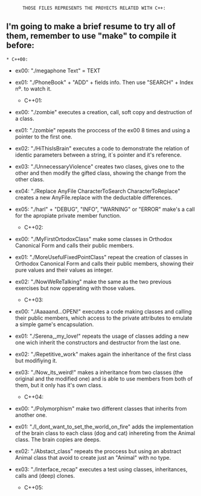           THOSE FILES REPRESENTS THE PROYECTS RELATED WITH C++:

I'm going to make a brief resume to try all of them, remember to use "make" to compile it before:
-

    * C++00:

- ex00: "./megaphone Text" = TEXT
- ex01: "./PhoneBook" + "ADD" + fields info. Then use "SEARCH" + Index nº. to watch it.

    * C++01:

- ex00: "./zombie" executes a creation, call, soft copy and destruction of a class.
- ex01: "./zombie" repeats the proccess of the ex00 8 times and using a pointer to the first one.
- ex02: "./HiThisIsBrain" executes a code to demonstrate the relation of identic parameters between a string, it´s pointer and it's reference.
- ex03: "./UnnecessaryViolence" creates two clases, gives one to the other and then modify the gifted class, showing the change from the other class.
- ex04: "./Replace AnyFile CharacterToSearch CharacterToReplace" creates a new AnyFile.replace with the deductable differences.
- ex05: "./harl" + "DEBUG", "INFO", "WARNING" or "ERROR" make's a call for the apropiate private member function.

     * C++02:
  
- ex00: "./MyFirstOrtodoxClass" make some classes in Orthodox Canonical Form and calls their public members.
- ex01: "./MoreUsefulFixedPointClass" repeat the creation of classes in Orthodox Canonical Form and calls their public members, showing their pure values and their values as integer.
- ex02: "./NowWeReTalking" make the same as the two previous exercises but now opperating with those values.

     * C++03:

- ex00: "./Aaaaand...OPEN\!" executes a code making classes and calling their public members, which access to the private attributes to emulate a simple game's encapsulation.
- ex01: "./Serena,_my_love\!" repeats the usage of classes adding a new one wich inherit the constructors and destructor from the last one.
- ex02: "./Repetitive_work" makes again the inheritance of the first class but modifiying it.
- ex03: "./Now_its_weird\!" makes a inheritance from two classes (the original and the modified one) and is able to use members from both of them, but it only has it's own class.

    * C++04:
 
- ex00: "./Polymorphism" make two different classes that inherits from another one.
- ex01: "./I_dont_want_to_set_the_world_on_fire" adds the implementation of the brain class to each class (dog and cat) inhereting from the Animal class. The brain copies are deeps.
- ex02: "./Abstact_class" repeats the proccess but using an abstract Animal class that avoid to create just an "Animal" with no type.
- ex03: "./Interface_recap" executes a test using classes, inheritances, calls and (deep) clones.

    * C++05:
 
  
   
